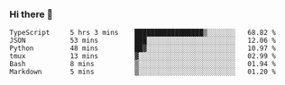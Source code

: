 ### Hi there 👋

<!--START_SECTION:waka-->

```text
TypeScript     5 hrs 3 mins    █████████████████▒░░░░░░░   68.82 %
JSON           53 mins         ███░░░░░░░░░░░░░░░░░░░░░░   12.06 %
Python         48 mins         ██▓░░░░░░░░░░░░░░░░░░░░░░   10.97 %
tmux           13 mins         ▓░░░░░░░░░░░░░░░░░░░░░░░░   02.99 %
Bash           8 mins          ▒░░░░░░░░░░░░░░░░░░░░░░░░   01.94 %
Markdown       5 mins          ▒░░░░░░░░░░░░░░░░░░░░░░░░   01.20 %
```

<!--END_SECTION:waka-->

<!--
**arlenxuzj/arlenxuzj** is a ✨ _special_ ✨ repository because its `README.md` (this file) appears on your GitHub profile.

Here are some ideas to get you started:

- 🔭 I’m currently working on ...
- 🌱 I’m currently learning ...
- 👯 I’m looking to collaborate on ...
- 🤔 I’m looking for help with ...
- 💬 Ask me about ...
- 📫 How to reach me: ...
- 😄 Pronouns: ...
- ⚡ Fun fact: ...
-->
